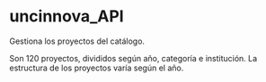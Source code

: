 # uncinnova_API

Gestiona los proyectos del catálogo.

Son 120 proyectos, divididos según año, categoría e institución. La estructura de los proyectos varía según el año.

